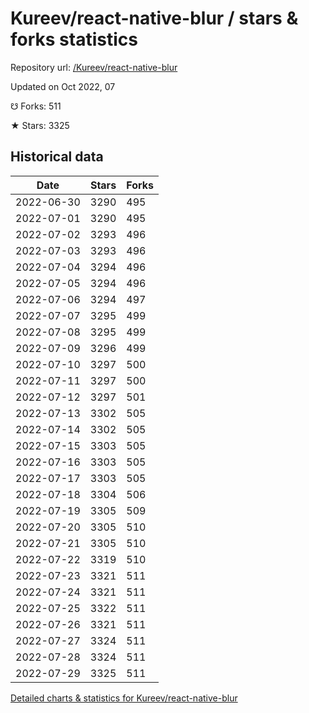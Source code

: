 # Kureev/react-native-blur / stars & forks statistics

Repository url: [/Kureev/react-native-blur](https://github.com/Kureev/react-native-blur)

Updated on Oct 2022, 07

☋ Forks: 511

★ Stars: 3325

## Historical data
| Date | Stars | Forks |
|------|-------|-------|
| 2022-06-30 | 3290 | 495 | 
| 2022-07-01 | 3290 | 495 | 
| 2022-07-02 | 3293 | 496 | 
| 2022-07-03 | 3293 | 496 | 
| 2022-07-04 | 3294 | 496 | 
| 2022-07-05 | 3294 | 496 | 
| 2022-07-06 | 3294 | 497 | 
| 2022-07-07 | 3295 | 499 | 
| 2022-07-08 | 3295 | 499 | 
| 2022-07-09 | 3296 | 499 | 
| 2022-07-10 | 3297 | 500 | 
| 2022-07-11 | 3297 | 500 | 
| 2022-07-12 | 3297 | 501 | 
| 2022-07-13 | 3302 | 505 | 
| 2022-07-14 | 3302 | 505 | 
| 2022-07-15 | 3303 | 505 | 
| 2022-07-16 | 3303 | 505 | 
| 2022-07-17 | 3303 | 505 | 
| 2022-07-18 | 3304 | 506 | 
| 2022-07-19 | 3305 | 509 | 
| 2022-07-20 | 3305 | 510 | 
| 2022-07-21 | 3305 | 510 | 
| 2022-07-22 | 3319 | 510 | 
| 2022-07-23 | 3321 | 511 | 
| 2022-07-24 | 3321 | 511 | 
| 2022-07-25 | 3322 | 511 | 
| 2022-07-26 | 3321 | 511 | 
| 2022-07-27 | 3324 | 511 | 
| 2022-07-28 | 3324 | 511 | 
| 2022-07-29 | 3325 | 511 | 


[Detailed charts & statistics for Kureev/react-native-blur](https://reviewgithub.com/rep/Kureev/react-native-blur)
